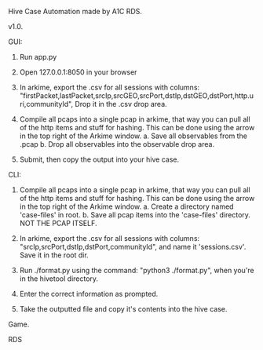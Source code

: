 Hive Case Automation made by A1C RDS.

v1.0.

GUI:

1.  Run app.py

2.  Open 127.0.0.1:8050 in your browser

3.  In arkime, export the .csv for all sessions with columns:
    "firstPacket,lastPacket,srcIp,srcGEO,srcPort,dstIp,dstGEO,dstPort,http.uri,communityId",
    Drop it in the .csv drop area.

4.  Compile all pcaps into a single pcap in arkime, that way you can pull all of the http items and stuff for hashing. This can be done using the arrow in the top right of the Arkime window.
    a. Save all observables from the .pcap
    b. Drop all observables into the observable drop area.
5.  Submit, then copy the output into your hive case.

CLI:

1.  Compile all pcaps into a single pcap in arkime, that way you can pull all of the http items and stuff for hashing. This can be done using the arrow in the top right of the Arkime window.
    a. Create a directory named 'case-files' in root.
    b. Save all pcap items into the 'case-files' directory. NOT THE PCAP ITSELF.

2.  In arkime, export the .csv for all sessions with columns:
    "srcIp,srcPort,dstIp,dstPort,communityId",
    and name it 'sessions.csv'. Save it in the root dir.

3.  Run ./format.py using the command:
    "python3 ./format.py",
    when you're in the hivetool directory.

4.  Enter the correct information as prompted.

5.  Take the outputted file and copy it's contents into the hive case.

Game.

RDS
